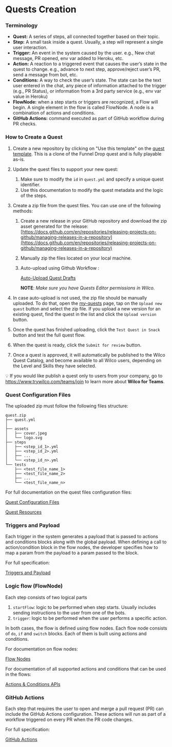 # Quests Creation

### Terminology

- **Quest:** A series of steps, all connected together based on their topic.
- **Step:** A small task inside a quest. Usually, a step will represent a single user interaction.
- **Trigger:** An event in the system caused by the user. e.g., New chat message, PR opened, env var added to Heroku, etc.
- **Action:** A reaction to a triggered event that causes the user’s state in the quest to change. e.g., advance to next step, approve/reject user’s PR, send a message from bot, etc.
- **Conditions:** A way to check the user’s state. The state can be the text user entered in the chat, any piece of information attached to the trigger (e.g., PR Status), or information from a 3rd party service (e.g., env var value in Heroku)
- **FlowNode:** when a step starts or triggers are recognized, a Flow will begin. A single element in the flow is called FlowNode. A node is a combination of actions and conditions.
- **GitHub Actions:** command executed as part of GitHub workflow during PR checks.

### **How to Create a Quest**

1. Create a new repository by clicking on "Use this template" on the [quest template](https://github.com/trywilco/quest-template). This is a clone of the Funnel Drop quest and is fully playable as-is.
2. Update the quest files to support your new quest:
    1. Make sure to modify the `id` in `quest.yml` and specify a unique quest identifier.
    2. Use this documentation to modify the quest metadata and the logic of the steps.
3. Create a zip file from the quest files. You can use one of the following methods:
    1. Create a new release in your GitHub repository and download the zip asset generated for the release: [https://docs.github.com/en/repositories/releasing-projects-on-github/managing-releases-in-a-repository](https://docs.github.com/en/repositories/releasing-projects-on-github/managing-releases-in-a-repository)
    2. Manually zip the files located on your local machine.
    3. Auto-upload using Github Workflow :
        
        [Auto-Upload Quest Drafts](Quests%20Creation/Auto-Upload%20Quest%20Drafts.md)
        
        **NOTE**: *Make sure you have Quests Editor permissions in Wilco.*
        
4. In case auto-upload is not used, the zip file should be manually uploaded. To do that, open the [my-quests](https://app.wilco.gg/my-quests) page, tap on the `Upload new quest` button and select the zip file. If you upload a new version for an existing quest, find the quest in the list and click the `Upload version` button.
5. Once the quest has finished uploading, click the `Test Quest in Snack` button and test the full quest flow.
6. When the quest is ready, click the `Submit for review` button.
7. Once a quest is approved, it will automatically be published to the Wilco Quest Catalog, and become available to all Wilco users, depending on the Level and Skills they have selected.


💡 If you would like publish a quest only to users from your company, go to https://www.trywilco.com/teams/join to learn more about **Wilco for Teams**.


### Quest Configuration Files

The uploaded zip must follow the following files structure:

```
quest.zip
├── quest.yml
│
├── assets
│   ├── cover.jpeg
│   └── logo.svg
├── steps
│   ├── <step_id_1>.yml
│   ├── <step_id_2>.yml
│   ├── ...
│   └── <step_id_n>.yml
└── tests
    ├── <test_file_name_1>
    ├── <test_file_name_2>
    ├── ...
    └── <test_file_name_n>
```

For full documentation on the quest files configuration files:

[Quest Configuration Files ](Quests%20Creation/Quest%20Configuration%20Files.md)

[Quest Resources](Quests%20Creation/Quest%20Resources.md)

### Triggers and Payload

Each trigger in the system generates a payload that is passed to actions and conditions blocks along with the global payload. When defining a call to action/condition block in the flow nodes, the developer specifies how to map a param from the payload to a param passed to the block.

For full specification:

[Triggers and Payload](Quests%20Creation/Triggers%20and%20Payload.md)

### Logic flow (FlowNode)

Each step consists of two logical parts

1. `startFlow`: logic to be performed when step starts. Usually includes sending instructions to the user from one of the bots. 
2. `trigger`: logic to be performed when the user performs a specific action. 

In both cases, the flow is defined using flow nodes. Each flow node consists of `do`, `if` and `switch` blocks. Each of them is built using actions and conditions.

For documentation on flow nodes:

[Flow Nodes](Quests%20Creation/Flow%20Nodes.md)

For documentation of all supported actions and conditions that can be used in the flows:

[Actions & Conditions APIs](Quests%20Creation/Actions%20&%20Conditions%20APIs.md)

### GitHub Actions

Each step that requires the user to open and merge a pull request (PR) can include the GitHub Actions configuration. These actions will run as part of a workflow triggered on every PR when the PR code changes. 

For full specification:

[GitHub Actions](Quests%20Creation/GitHub%20Actions.md)
